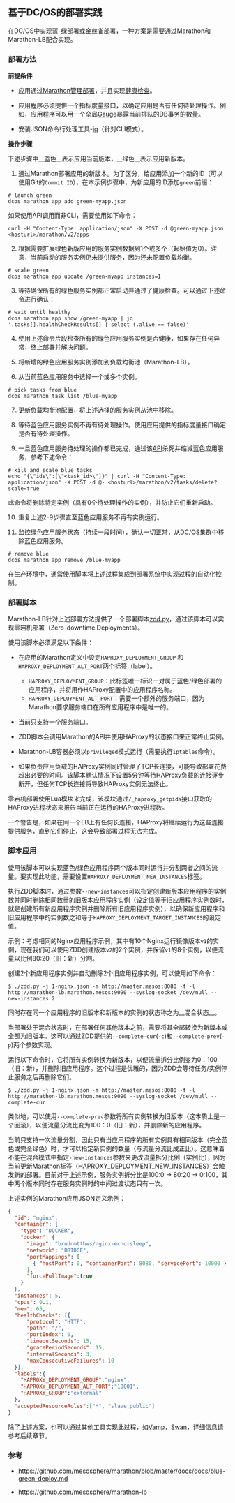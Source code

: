 ## 基于DC/OS的部署实践

在DC/OS中实现蓝-绿部署或金丝雀部署，一种方案是需要通过Marathon和Marathon-LB配合实现。

### 部署方法

__前提条件__

- 应用通过[Marathon管理部署](/dcos-marathon-app-deployments.md)，并且实现[健康检查](/dcos-marathon-health-checks.md)。

- 应用程序必须提供一个指标度量接口，以确定应用是否有任何待处理操作。例如，应用程序可以用一个全局[Gauge](/dcos-admin-monitoring-prometheus-concepts.md)暴露当前排队的DB事务的数量。
- 安装JSON命令行处理工具-[jq](https://stedolan.github.io/jq/)（针对CLI模式）。

__操作步骤__

下述步骤中__蓝色__表示应用当前版本，__绿色__表示应用新版本。

1. 通过Marathon部署应用的新版本。为了区分，给应用添加一个新的ID（可以使用Git的`Commit ID`），在本示例步骤中，为新应用的ID添加`green`前缀：

  ```
# launch green
dcos marathon app add green-myapp.json
```
  如果使用API调用而非CLI，需要使用如下命令：
  
  ```
  curl -H "Content-Type: application/json" -X POST -d @green-myapp.json <hosturl>/marathon/v2/apps
  ```

2. 根据需要扩展绿色新版应用的服务实例数据到1个或多个（起始值为0）。注意，当前启动的服务实例仍未提供服务，因为还未配置负载均衡。

 ```
 # scale green
dcos marathon app update /green-myapp instances=1
```

3. 等待确保所有的绿色服务实例都正常启动并通过了健康检查。可以通过下述命令进行确认：

  ```
  # wait until healthy
dcos marathon app show /green-myapp | jq '.tasks[].healthCheckResults[] | select (.alive == false)'
```

4. 使用上述命令片段检查所有的绿色应用服务实例是否健康，如果存在任何异常，终止部署并解决问题。

5. 将新增的绿色应用服务实例添加到负载均衡池（Marathon-LB）。

6. 从当前蓝色应用服务中选择一个或多个实例。

  ```
  # pick tasks from blue
dcos marathon task list /blue-myapp
```

7. 更新负载均衡池配置，将上述选择的服务实例从池中移除。

8. 等待蓝色应用服务实例不再有待处理操作。使用应用提供的指标度量接口确定是否有待处理操作。

9. 一旦蓝色应用服务待处理的操作都已完成，通过该[API](https://mesosphere.github.io/marathon/docs/rest-api.html#post-v2-tasks-delete)杀死并缩减蓝色应用服务，参考下述命令：

  ```
  # kill and scale blue tasks
echo "{\"ids\":[\"<task_id>\"]}" | curl -H "Content-Type: application/json" -X POST -d @- <hosturl>/marathon/v2/tasks/delete?scale=true
```
  此命令将删除特定实例（具有0个待处理操作的实例），并防止它们重新启动。
  
10. 重复上述2-9步骤直至蓝色应用服务不再有实例运行。

11. 监控绿色应用服务状态（持续一段时间），确认一切正常，从DC/OS集群中移除蓝色应用服务。

  ```
  # remove blue
dcos marathon app remove /blue-myapp
```

在生产环境中，通常使用脚本将上述过程集成到部署系统中实现过程的自动化控制。

### 部署脚本

Marathon-LB针对上述部署方法提供了一个部署脚本[zdd.py](https://github.com/mesosphere/marathon-lb/blob/master/zdd.py)，通过该脚本可以实现零宕机部署（Zero-downtime Deployments）。

使用该脚本必须满足以下条件：

- 在应用的Marathon定义中设定`HAPROXY_DEPLOYMENT_GROUP` 和 `HAPROXY_DEPLOYMENT_ALT_PORT`两个标签（label）。

  - `HAPROXY_DEPLOYMENT_GROUP`：此标签唯一标识一对属于蓝色/绿色部署的应用程序，并将用作HAProxy配置中的应用程序名称。
  - `HAPROXY_DEPLOYMENT_ALT_PORT`：需要一个额外的服务端口，因为Marathon要求服务端口在所有应用程序中是唯一的。

- 当前只支持一个服务端口。

- ZDD脚本会调用Marathon的API并使用HAProxy的状态接口来正常终止实例。

- Marathon-LB容器必须以`privileged`模式运行（需要执行`iptables`命令）。

- 如果负责应用负载的HAProxy实例同时管理了TCP长连接，可能导致部署花费超出必要的时间。该脚本默认情况下设置5分钟等待HAProxy负载的连接逐步断开，但任何TCP长连接将导致HAProxy实例无法终止。

零宕机部署使用Lua模块来完成，该模块通过`/_haproxy_getpids`接口获取的HAProxy进程状态来报告当前正在运行的HAProxy进程数。

一个警告是，如果在同一个LB上有任何长连接，HAProxy将继续运行为这些连接提供服务，直到它们停止，这会导致部署过程无法完成。

### 脚本应用

使用该脚本可以实现蓝色/绿色应用程序两个版本同时运行并分割两者之间的流量。要实现此功能，需要设置`HAPROXY_DEPLOYMENT_NEW_INSTANCES`标签。

执行ZDD脚本时，通过参数`--new-instances`可以指定创建新版本应用程序的实例数并同时删除相同数量的旧版本应用程序实例（设定值等于旧应用程序实例数时，就是创建所有新应用程序实例并删除所有旧应用程序实例），以确保新应用程序和旧应用程序中的实例数之和等于`HAPROXY_DEPLOYMENT_TARGET_INSTANCES`的设定值。

示例：考虑相同的Nginx应用程序示例，其中有10个Nginx运行镜像版本`v1`的实例，现在我们可以使用ZDD创建版本`v2`的2个实例，并保留`v1`的8个实例，以便流量以比例80:20（旧：新）分割。

创建2个新应用程序实例并自动删除2个旧应用程序实例，可以使用如下命令：

```
$ ./zdd.py -j 1-nginx.json -m http://master.mesos:8080 -f -l http://marathon-lb.marathon.mesos:9090 --syslog-socket /dev/null --new-instances 2
```

同时存在同一个应用程序的旧版本和新版本的实例的状态称之为__混合状态__。

当部署处于混合状态时，在部署任何其他版本之前，需要将其全部转换为新版本或全部为旧版本。这可以通过ZDD提供的`--complete-cur`(`-c`)和`--complete-prev`(`-p`)两个参数实现。

运行以下命令时，它将所有实例转换为新版本，以便流量拆分比例变为0：100（旧：新），并删除旧应用程序。这个过程是优雅的，因为ZDD会等待任务/实例停止服务之后再删除它们。

```
$ ./zdd.py -j 1-nginx.json -m http://master.mesos:8080 -f -l http://marathon-lb.marathon.mesos:9090 --syslog-socket /dev/null --complete-cur
```

类似地，可以使用`--complete-prev`参数将所有实例转换为旧版本（这本质上是一个回滚），以便流量分流比变为100：0（旧：新），并删除新的应用程序。

当前只支持一次流量分割，因此只有当应用程序的所有实例具有相同版本（完全蓝色或完全绿色）时，才可以指定新实例的数量（与流量分流比成正比）。这意味着不能在混合模式中指定`-new-instances`参数来更改流量拆分比例（实例比），因为当前更新Marathon标签（HAPROXY_DEPLOYMENT_NEW_INSTANCES）会触发新的部署。目前对于上述示例，服务实例拆分比是100:0 -> 80:20 -> 0:100，其中两个版本同时存在服务实例时的中间过渡状态只有一次。

上述实例的Marathon应用JSON定义示例：

```json
{
  "id": "nginx",
  "container": {
    "type": "DOCKER",
    "docker": {
      "image": "brndnmtthws/nginx-echo-sleep",
      "network": "BRIDGE",
      "portMappings": [
        { "hostPort": 0, "containerPort": 8080, "servicePort": 10000 }
      ],
      "forcePullImage":true
    }
  },
  "instances": 5,
  "cpus": 0.1,
  "mem": 65,
  "healthChecks": [{
      "protocol": "HTTP",
      "path": "/",
      "portIndex": 0,
      "timeoutSeconds": 15,
      "gracePeriodSeconds": 15,
      "intervalSeconds": 3,
      "maxConsecutiveFailures": 10
  }],
  "labels":{
    "HAPROXY_DEPLOYMENT_GROUP":"nginx",
    "HAPROXY_DEPLOYMENT_ALT_PORT":"10001",
    "HAPROXY_GROUP":"external"
  },
  "acceptedResourceRoles":["*", "slave_public"]
}
```

除了上述方案，也可以通过其他工具实现此过程，如[Vamp](http://vamp.io/)，[Swan](https://github.com/Dataman-Cloud/swan)，详细信息请参考后续章节。


### 参考

- https://github.com/mesosphere/marathon/blob/master/docs/docs/blue-green-deploy.md

- https://github.com/mesosphere/marathon-lb
